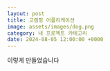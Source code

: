 ```yaml
---
layout: post
title: 고캠핑 어플리케이션
image: assets/images/dog.png
category: 내 프로젝트 카테고리
date: 2024-08-05 12:00:00 +0000
---
```


이렇게 만들었습니다
